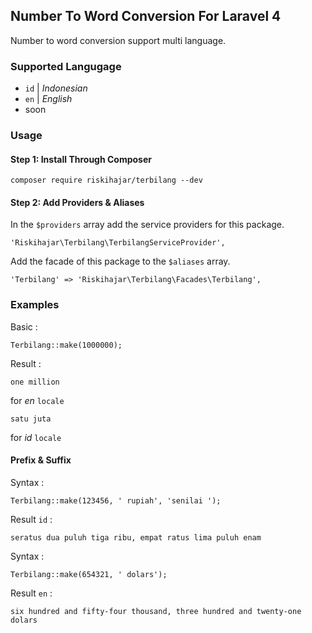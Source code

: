 ## Number To Word Conversion For Laravel 4
Number to word conversion support multi language.

### Supported Langugage
* `id` | *Indonesian*
* `en` | *English*
* soon

### Usage

#### Step 1: Install Through Composer
```
composer require riskihajar/terbilang --dev
````

#### Step 2: Add Providers & Aliases
In the `$providers` array add the service providers for this package.
```
'Riskihajar\Terbilang\TerbilangServiceProvider',
```
Add the facade of this package to the `$aliases` array.
```
'Terbilang' => 'Riskihajar\Terbilang\Facades\Terbilang',
```

### Examples
Basic :
```
Terbilang::make(1000000);
```
Result : 
```
one million
```
for *en* `locale`
```
satu juta
```
for *id* `locale`

#### Prefix & Suffix
Syntax :
```
Terbilang::make(123456, ' rupiah', 'senilai ');
```
Result `id` :
```
seratus dua puluh tiga ribu, empat ratus lima puluh enam
```
Syntax : 
```
Terbilang::make(654321, ' dolars');
```
Result `en` :
```
six hundred and fifty-four thousand, three hundred and twenty-one dolars
```
